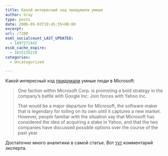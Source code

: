 ```yaml
---
title: Какой интересный ход придумали умные
author: Gray
type: posts
date: 2006-05-03T19:45:55+00:00
excerpt:
url: /7280
esml_socialcount_LAST_UPDATED:
  - 1497271442
essb_cache_expire:
  - 1615135219
categories:
  - Uncategorized

---
```








Какой интересный ход <a href="http://online.wsj.com/article/SB114662449016042303.html?mod=yahoo_hs" target="_blank">придумали</a> умные люди в Microsoft:

> One faction within Microsoft Corp. is promoting a bold strategy in the company&#8217;s battle with Google Inc: Join forces with Yahoo Inc.
> 
> That would be a major departure for Microsoft, the software maker that is legendary for toiling on its own until it captures a new market. However, people familiar with the situation say that Microsoft has considered the idea of acquiring a stake in Yahoo, and that the two companies have discussed possible options over the course of the past year.

Достаточно много аналитики в самой статье. Вот <a href="http://www.internetoutsider.com/2006/05/yes_to_yahoomsn.html" target="_blank">тут</a> комментарий эксперта.